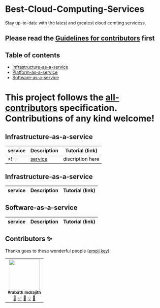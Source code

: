 # Best-Cloud-Computing-Services
<!-- ALL-CONTRIBUTORS-BADGE:START - Do not remove or modify this section -->
<!--[![All Contributors](https://img.shields.io/badge/all_contributors-24-orange.svg?style=flat-square)](#contributors-)-->
<!-- ALL-CONTRIBUTORS-BADGE:END -->
Stay up-to-date with the latest and greatest cloud comting servicess.

## Please read the [Guidelines for contributors](./contribution.md) first
## Table of contents
* [Infrastructure-as-a-service](#Iaas)
* [Platform-as-a-service](#Paas)
* [Software-as-a-service](#Saas)


This project follows the [all-contributors](https://github.com/all-contributors/all-contributors) specification. Contributions of any kind welcome!
=======

## Infrastructure-as-a-service

| service  | Description |  Tutorial (link) |
| -----    | ----------- |------------------|
<!--| [service](https://www.service.net/) | discription here | [How to use service](https://service-example.com)|-->

## Infrastructure-as-a-service

| service  | Description |  Tutorial (link) |
| -----    | ----------- |------------------|

## Software-as-a-service

| service  | Description |  Tutorial (link) |
| -----    | ----------- |------------------|



## Contributors ✨
Thanks goes to these wonderful people ([emoji key](https://allcontributors.org/docs/en/emoji-key)):

<!-- ALL-CONTRIBUTORS-LIST:START - Do not remove or modify this section -->
<!-- prettier-ignore-start -->
<!-- markdownlint-disable --> 
<table>
  <tr>
    <td align="center"><a href="https://github.com/Kobzpik"><img src="https://avatars.githubusercontent.com/u/57173720?s" width="100px;" alt=""/><br /><sub><b>Prabath Indrajith</b></sub></a><br /><a href="" title="Documentation">📖</a> <a href="" title="Tutorials">✅</a> <a href="" title="Reviewed Pull Requests">👀</a> <a href="" title="">💡</a> <a href="" title="Ideas, Planning, & Feedback">🤔</a></td>
    
    
  <tr>
</table> 

<!-- markdownlint-restore 
<td align="center"><a href="https://github.com/User"><img src="https://avatars.githubusercontent.com/u/57099397?v=4?s=100" width="100px;" alt=""/><br /><sub><b>user </b></sub></a><br /><a href="" title="Documentation">📖</a> <a " title="Tutorials">✅</a></td>-->
<!-- prettier-ignore-end -->

<!-- ALL-CONTRIBUTORS-LIST:END -->
